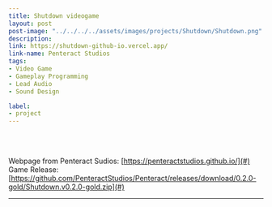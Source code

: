 ```yaml
---
title: Shutdown videogame
layout: post
post-image: "../../../../assets/images/projects/Shutdown/Shutdown.png"
description: 
link: https://shutdown-github-io.vercel.app/
link-name: Penteract Studios
tags:
- Video Game
- Gameplay Programming
- Lead Audio
- Sound Design

label:
- project
---
```


<br/>
<br/>

Webpage from Penteract Sudios: [https://penteractstudios.github.io/](#)
Game Release: [https://github.com/PenteractStudios/Penteract/releases/download/0.2.0-gold/Shutdown.v0.2.0-gold.zip](#) 


---
